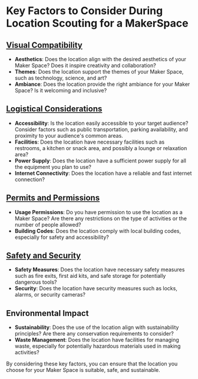 # Key Factors to Consider During Location Scouting for a MakerSpace

## [Visual Compatibility](https://github.com/mrthomware/MakerSpace/blob/main/MakerSpace/3.1_Location_scouting/Key%20Factors%20to%20Consider/Visual%20Compatibility/README.md)
- **Aesthetics**: Does the location align with the desired aesthetics of your Maker Space? Does it inspire creativity and collaboration?
- **Themes**: Does the location support the themes of your Maker Space, such as technology, science, and art?
- **Ambiance**: Does the location provide the right ambiance for your Maker Space? Is it welcoming and inclusive?

## [Logistical Considerations](https://github.com/mrthomware/MakerSpace/blob/main/MakerSpace/3.1_Location_scouting/Key%20Factors%20to%20Consider/Logistical%20Considerations/README)
- **Accessibility**: Is the location easily accessible to your target audience? Consider factors such as public transportation, parking availability, and proximity to your audience's common areas.
- **Facilities**: Does the location have necessary facilities such as restrooms, a kitchen or snack area, and possibly a lounge or relaxation area?
- **Power Supply**: Does the location have a sufficient power supply for all the equipment you plan to use?
- **Internet Connectivity**: Does the location have a reliable and fast internet connection?

## [Permits and Permissions](https://github.com/mrthomware/MakerSpace/blob/main/MakerSpace/3.1_Location_scouting/Key%20Factors%20to%20Consider/Permits%20and%20Permissions/README.md)
- **Usage Permissions**: Do you have permission to use the location as a Maker Space? Are there any restrictions on the type of activities or the number of people allowed?
- **Building Codes**: Does the location comply with local building codes, especially for safety and accessibility?

## [Safety and Security](https://github.com/mrthomware/MakerSpace/blob/main/MakerSpace/3.1_Location_scouting/Key%20Factors%20to%20Consider/Safety%20and%20Security/README.md)
- **Safety Measures**: Does the location have necessary safety measures such as fire exits, first aid kits, and safe storage for potentially dangerous tools?
- **Security**: Does the location have security measures such as locks, alarms, or security cameras?

## Environmental Impact
- **Sustainability**: Does the use of the location align with sustainability principles? Are there any conservation requirements to consider?
- **Waste Management**: Does the location have facilities for managing waste, especially for potentially hazardous materials used in making activities?

By considering these key factors, you can ensure that the location you choose for your Maker Space is suitable, safe, and sustainable.
